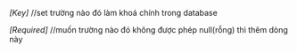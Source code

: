 _[Key]_ //set trường nào đó làm khoá chính trong database

_[Required]_ //muốn trường nào đó không được phép null(rỗng) thì thêm dòng này